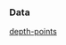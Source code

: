 ### Data

[depth-points](https://drive.google.com/file/d/1c0LG4Rxvh3oeXVpb3hEnWqLTbkW2aVjD/view?usp=sharing)
